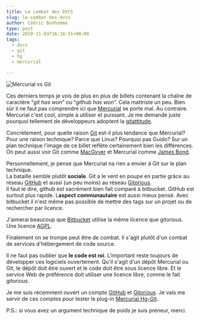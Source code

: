 ```yaml
---
title: Le combat des DVCS
slug: le-combat-des-dvcs
author: Cédric Bonhomme
type: post
date: 2010-11-03T16:18:51+00:00
tags:
  - dvcs
  - git
  - hg
  - mercurial

---
```

![Mercurial vs Git](/images/blog/2010/11/mercurial-vs-git.jpg)

Ces derniers temps je vois de plus en plus de billets contenant la chaîne de
caractère &#8220;_git has won_&#8221; ou &#8220;_github has won_&#8220;.
Cela mattriste un peu. Bien sûr il ne faut pas comprendre ici que
[Mercurial][1] se porte mal. Au contraire. Mercurial c'est cool, simple à
utiliser et puissant. Je me demande juste pourquoi tellement de développeurs
adoptent la [gitattitude][2].

Concrètement, pour quelle raison [Git][3] est-il plus tendance que Mercurial?
Pour une raison technique? Parce que Linus? Pourquoi pas Guido? Sur un plan
technique l'image de ce billet reflète certainement bien les différences.
On peut aussi voir Git comme [MacGyver][4] et Mercurial comme [James Bond][5].

Personnellement, je pense que Mercurial na rien a envier à Git sur le plan
technique.  
La bataille semble plutôt **sociale**. Git a le vent en poupe en partie grâce
au réseau [GitHub][6] et aussi (un peu moins) au réseau [Gitorious][7].  
Il faut le dire, github est sacrément bien fait comparé à bitbucket. GitHub est
surtout plus rapide. L**aspect communautaire** est aussi mieux pensé. Avec
bitbucket il n'est même pas possible de mettre des tags sur un projet ou de
rechercher par licence.

J'aimerai beaucoup que [Bitbucket][8] utilise la même licence que gitorious.
Une licence [AGPL][9].

Finalement on se trompe peut être de combat. Il s'agit plutôt d'un combat de
services d'hébergement de code source.

Il ne faut pas oublier que **le code est roi**. L'important reste toujours de
développer ces logiciels ouvertement. Qu'il s'agit d'un dépôt Mercurial ou Git,
le dépôt doit être ouvert et le code doit être sous licence libre. Et le service
Web de préférence doit utiliser une licence libre, comme le fait gitorious.

Je me suis récemment ouvert un compte [GitHub][10] et [Gitorious][11]. Je vais
me servir de ces comptes pour tester le plug-in [Mercurial Hg-Git][12].

P.S.: si vous avez un argument technique de poids je suis preneur, merci.

 [1]: http://mercurial.selenic.com
 [2]: http://www.git-attitude.fr
 [3]: http://git-scm.com
 [4]: http://en.wikipedia.org/wiki/MacGyver
 [5]: http://en.wikipedia.org/wiki/James_Bond
 [6]: http://github.com
 [7]: http://gitorious.org
 [8]: http://bitbucket.org
 [9]: http://www.gnu.org/licenses/agpl.txt
 [10]: https://github.com/cedricbonhomme
 [11]: http://gitorious.org/~cedricbonhomme
 [12]: http://hg-git.github.com
